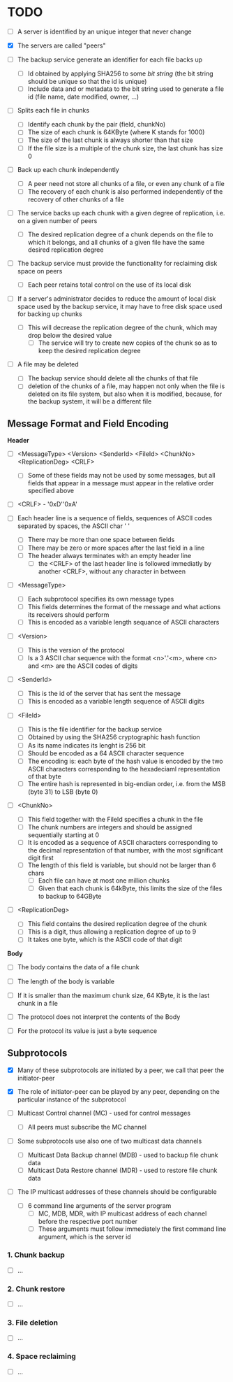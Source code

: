 # TODO

  * [ ] A server is identified by an unique integer that never change
  
  * [x] The servers are called "peers"

  * [ ] The backup service generate an identifier for each file backs up
      * [ ] Id obtained by applying SHA256 to some *bit string* (the bit string should be unique so that the id is unique)
      * [ ] Include data and or metadata to the bit string used to generate a file id (file name, date modified, owner, ...)

  * [ ] Splits each file in chunks
      * [ ] Identify each chunk by the pair (field, chunkNo)
      * [ ] The size of each chunk is 64KByte (where K stands for 1000)
      * [ ] The size of the last chunk is always shorter than that size
      * [ ] If the file size is a multiple of the chunk size, the last chunk has size 0

  * [ ] Back up each chunk independently
      * [ ] A peer need not store all chunks of a file, or even any chunk of a file
      * [ ] The recovery of each chunk is also performed independently of the recovery of other chunks of a file

  * [ ] The service backs up each chunk with a given degree of replication, i.e. on a given number of peers
      * [ ] The desired replication degree of a chunk depends on the file to which it belongs, and all chunks of a given file have the same desired replication degree
      
  * [ ]  The backup service must provide the functionality for reclaiming disk space on peers
      * [ ] Each peer retains total control on the use of its local disk
  
  * [ ] If a server's administrator decides to reduce the amount of local disk space used by the backup service, it may have to free disk space used for backing up chunks
      * [ ] This will decrease the replication degree of the chunk, which may drop below the desired value
          * [ ] The service will try to create new copies of the chunk so as to keep the desired replication degree

  * [ ] A file may be deleted
      * [ ] The backup service should delete all the chunks of that file
      * [ ] deletion of the chunks of a file, may happen not only when the file is deleted on its file system, but also when it is modified, because, for the backup system, it will be a different file

## Message Format and Field Encoding

**Header**

  * [ ] \<MessageType\> \<Version\> \<SenderId\> \<FileId\> \<ChunkNo\> \<ReplicationDeg\> \<CRLF\>
      * [ ] Some of these fields may not be used by some messages, but all fields that appear in a message must appear in the relative order specified above

  * [ ] \<CRLF\> - '0xD''0xA'
  
  * [ ] Each header line is a sequence of fields, sequences of ASCII codes separated by spaces, the ASCII char ' '
      * [ ] There may be more than one space between fields
      * [ ] There may be zero or more spaces after the last field in a line
      * [ ] The header always terminates with an empty header line
           * [ ] the \<CRLF\> of the last header line is followed immediatly by another \<CRLF\>, without any character in between

  * [ ] \<MessageType\>
      * [ ] Each subprotocol specifies its own message types
      * [ ] This fields determines the format of the message and what actions its receivers should perform
      * [ ] This is encoded as a variable length sequance of ASCII characters
      
  * [ ] \<Version\>
      * [ ] This is the version of the protocol
      * [ ] Is a 3 ASCII char sequence with the format \<n\>'.'\<m\>, where \<n\> and \<m\> are the ASCII codes of digits
      
  * [ ] \<SenderId\>
      * [ ] This is the id of the server that has sent the message
      * [ ] This is encoded as a variable length sequence of ASCII digits
      
  * [ ] \<FileId\>
      * [ ] This is the file identifier for the backup service
      * [ ] Obtained by using the SHA256 cryptographic hash function
      * [ ] As its name indicates its lenght is 256 bit
      * [ ] Should be encoded as a 64 ASCII character sequence
      * [ ] The encoding is: each byte of the hash value is encoded by the two ASCII characters corresponding to the hexadeciaml representation of that byte
      * [ ] The entire hash is represented in big-endian order, i.e. from the MSB (byte 31) to LSB (byte 0)

  * [ ] \<ChunkNo\>
      * [ ] This field together with the FileId specifies a chunk in the file
      * [ ] The chunk numbers are integers and should be assigned sequentially starting at 0
      * [ ] It is encoded as a sequence of ASCII characters corresponding to the decimal representation of that number, with the most significant digit first
      * [ ] The length of this field is variable, but should not be larger than 6 chars
          * [ ] Each file can have at most one million chunks
          * [ ] Given that each chunk is 64kByte, this limits the size of the files to backup to 64GByte

  * [ ] \<ReplicationDeg\>
      * [ ] This field contains the desired replication degree of the chunk
      * [ ] This is a digit, thus allowing a replication degree of up to 9
      * [ ] It takes one byte, which is the ASCII code of that digit

**Body**

  * [ ] The body contains the data of a file chunk
  
  * [ ] The length of the body is variable
  
  * [ ] If it is smaller than the maximum chunk size, 64 KByte, it is the last chunk in a file
  
  * [ ] The protocol does not interpret the contents of the Body
  
  * [ ] For the protocol its value is just a byte sequence

## Subprotocols

  * [x] Many of these subprotocols are initiated by a peer, we call that peer the initiator-peer
  
  * [x] The role of initiator-peer can be played by any peer, depending on the particular instance of the subprotocol
  
  * [ ] Multicast Control channel (MC) - used for control messages
      * [ ] All peers must subscribe the MC channel
  
  * [ ] Some subprotocols use also one of two multicast data channels
      * [ ] Multicast Data Backup channel (MDB) - used to backup file chunk data
      * [ ] Multicast Data Restore channel (MDR) - used to restore file chunk data

  * [ ] The IP multicast addresses of these channels should be configurable
      * [ ] 6 command line arguments of the server program
          * [ ] MC, MDB, MDR, with IP multicast address of each channel before the respective port number
          * [ ] These arguments must follow immediately the first command line argument, which is the server id

### 1. Chunk backup

  * [ ] ...

### 2. Chunk restore

  * [ ] ...

### 3. File deletion

  * [ ] ...

### 4. Space reclaiming

  * [ ] ...
